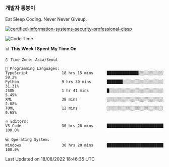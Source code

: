 ### 개발자 통붕이
Eat Sleep Coding.
Never Never Giveup.

[![certified-information-systems-security-professional-cissp](https://user-images.githubusercontent.com/44606727/157613689-acd84ec6-5f8f-4e79-89d9-a8d51f033634.png)](https://www.credly.com/badges/f394a010-85a0-450b-9136-8043af01d71c/public_url)

<!--START_SECTION:waka-->
![Code Time](http://img.shields.io/badge/Code%20Time-812%20hrs%2047%20mins-blue)

📊 **This Week I Spent My Time On** 

```text
⌚︎ Time Zone: Asia/Seoul

💬 Programming Languages: 
TypeScript               18 hrs 15 mins      ██████████████░░░░░░░░░░░   59.2% 
Python                   9 hrs 39 mins       ███████░░░░░░░░░░░░░░░░░░   31.31% 
JSON                     1 hr 41 mins        █░░░░░░░░░░░░░░░░░░░░░░░░   5.49% 
XML                      38 mins             ░░░░░░░░░░░░░░░░░░░░░░░░░   2.08% 
TOML                     12 mins             ░░░░░░░░░░░░░░░░░░░░░░░░░   0.65%

🔥 Editors: 
VS Code                  30 hrs 20 mins      █████████████████████████   100.0%

💻 Operating System: 
Windows                  30 hrs 20 mins      █████████████████████████   100.0%

```


 Last Updated on 18/08/2022 18:46:35 UTC
<!--END_SECTION:waka-->
